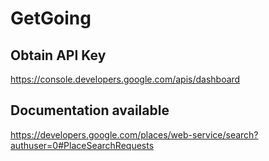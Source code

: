 # GetGoing

## Obtain API Key 
https://console.developers.google.com/apis/dashboard

## Documentation available 
https://developers.google.com/places/web-service/search?authuser=0#PlaceSearchRequests

